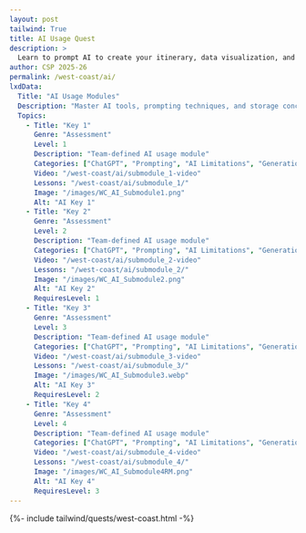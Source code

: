```yaml
---
layout: post 
tailwind: True
title: AI Usage Quest
description: >
  Learn to prompt AI to create your itinerary, data visualization, and learn about the core concepts and limitations of AI!
author: CSP 2025-26
permalink: /west-coast/ai/
lxdData:
  Title: "AI Usage Modules"
  Description: "Master AI tools, prompting techniques, and storage concepts for efficient development!"
  Topics:
    - Title: "Key 1"
      Genre: "Assessment"
      Level: 1
      Description: "Team-defined AI usage module"
      Categories: ["ChatGPT", "Prompting", "AI Limitations", "Generation"]
      Video: "/west-coast/ai/submodule_1-video"
      Lessons: "/west-coast/ai/submodule_1/"
      Image: "/images/WC_AI_Submodule1.png"
      Alt: "AI Key 1"
    - Title: "Key 2"
      Genre: "Assessment"
      Level: 2
      Description: "Team-defined AI usage module"
      Categories: ["ChatGPT", "Prompting", "AI Limitations", "Generation"]
      Video: "/west-coast/ai/submodule_2-video"
      Lessons: "/west-coast/ai/submodule_2/"
      Image: "/images/WC_AI_Submodule2.png"
      Alt: "AI Key 2"
      RequiresLevel: 1
    - Title: "Key 3"
      Genre: "Assessment"
      Level: 3
      Description: "Team-defined AI usage module"
      Categories: ["ChatGPT", "Prompting", "AI Limitations", "Generation"]
      Video: "/west-coast/ai/submodule_3-video"
      Lessons: "/west-coast/ai/submodule_3/"
      Image: "/images/WC_AI_Submodule3.webp"
      Alt: "AI Key 3"
      RequiresLevel: 2
    - Title: "Key 4"
      Genre: "Assessment"
      Level: 4
      Description: "Team-defined AI usage module"
      Categories: ["ChatGPT", "Prompting", "AI Limitations", "Generation"]
      Video: "/west-coast/ai/submodule_4-video"
      Lessons: "/west-coast/ai/submodule_4/"
      Image: "/images/WC_AI_Submodule4RM.png"
      Alt: "AI Key 4"
      RequiresLevel: 3
---
```

{%- include tailwind/quests/west-coast.html -%}


<!-- Lock/Unlock Logic -->
<style>
.quest-locked-overlay {
  position: absolute;
  top: 0;
  left: 0;
  width: 100%;
  height: 100%;
  z-index: 50;
  display: none;
  pointer-events: all;
}

[data-module].quest-locked .quest-locked-overlay {
  display: block !important;
}

[data-module].quest-locked {
  pointer-events: none;
}
</style>

<script>
document.addEventListener("DOMContentLoaded", function() {
    const currentPath = window.location.pathname;
    if (!currentPath.includes('/west-coast/ai')) {
        return;
    }
    
    // Wait for the page to fully render
    setTimeout(function() {
        const modules = ['c1', 'c2', 'c3', 'c4', 'c5', 'c6'];
        
        modules.forEach((module, index) => {
            const card = document.querySelector(`[data-module="${module}"]`);
            if (!card) return;
            
            // Make card position relative for overlay
            card.style.position = 'relative';
            
            // Create and add overlay
            const overlay = document.createElement('div');
            overlay.className = 'quest-locked-overlay';
            overlay.innerHTML = '<img src="/images/locked-overlay.svg" alt="Locked" style="width: 100%; height: 100%; object-fit: cover;">';
            card.insertBefore(overlay, card.firstChild);
            
            const level = index + 1;
            const previousLevel = level - 1;
            
            // Check if previous level is completed
            const isAvailable = level === 1 || localStorage.getItem(`ai-module-c${previousLevel}-completed`) === 'true';
            
            if (!isAvailable) {
                card.classList.add('quest-locked');
            } else {
                card.classList.remove('quest-locked');
            }
        });
    }, 100);
});
</script>